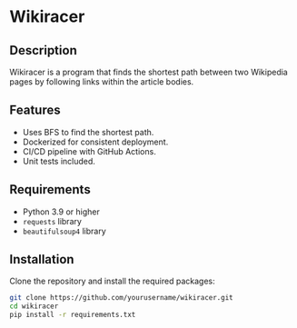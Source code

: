 # Wikiracer

## Description

Wikiracer is a program that finds the shortest path between two Wikipedia pages by following links within the article bodies.

## Features

- Uses BFS to find the shortest path.
- Dockerized for consistent deployment.
- CI/CD pipeline with GitHub Actions.
- Unit tests included.

## Requirements

- Python 3.9 or higher
- `requests` library
- `beautifulsoup4` library

## Installation

Clone the repository and install the required packages:

```bash
git clone https://github.com/yourusername/wikiracer.git
cd wikiracer
pip install -r requirements.txt
